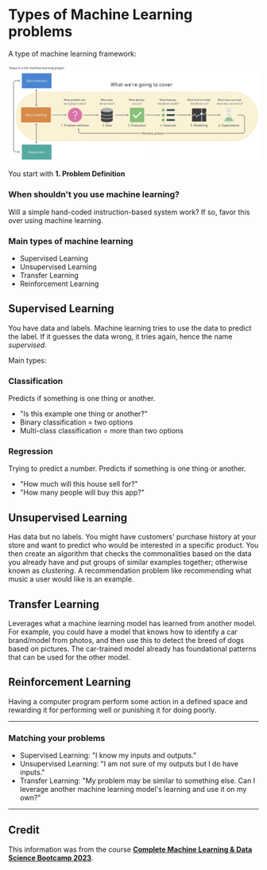 # Types of Machine Learning problems

A type of machine learning framework:

![A Machine Learning framework](../imgs/ml-framework.png)

You start with **1. Problem Definition**

### When shouldn't you use machine learning?

Will a simple hand-coded instruction-based system work? If so, favor this over using machine learning.

### Main types of machine learning

-   Supervised Learning
-   Unsupervised Learning
-   Transfer Learning
-   Reinforcement Learning

## Supervised Learning

You have data and labels. Machine learning tries to use the data to predict the label. If it guesses the data wrong, it tries again, hence the name _supervised_.

Main types:

### Classification

Predicts if something is one thing or another.

-   "Is this example one thing or another?"
-   Binary classification = two options
-   Multi-class classification = more than two options

### Regression

Trying to predict a number.
Predicts if something is one thing or another.

-   "How much will this house sell for?"
-   "How many people will buy this app?"

## Unsupervised Learning

Has data but no labels. You might have customers' purchase history at your store and want to predict who would be interested in a specific product. You then create an algorithm that checks the commonalities based on the data you already have and put groups of similar examples together; otherwise known as _clustering_. A recommendation problem like recommending what music a user would like is an example.

## Transfer Learning

Leverages what a machine learning model has learned from another model. For example, you could have a model that knows how to identify a car brand/model from photos, and then use this to detect the breed of dogs based on pictures. The car-trained model already has foundational patterns that can be used for the other model.

## Reinforcement Learning

Having a computer program perform some action in a defined space and rewarding it for performing well or punishing it for doing poorly.

---

### Matching your problems

-   Supervised Learning: "I know my inputs and outputs."
-   Unsupervised Learning: "I am not sure of my outputs but I do have inputs."
-   Transfer Learning: "My problem may be similar to something else. Can I leverage another machine learning model's learning and use it on my own?"

---

## Credit

This information was from the course [**Complete Machine Learning & Data Science Bootcamp 2023**](https://www.udemy.com/course/complete-machine-learning-and-data-science-zero-to-mastery/).
